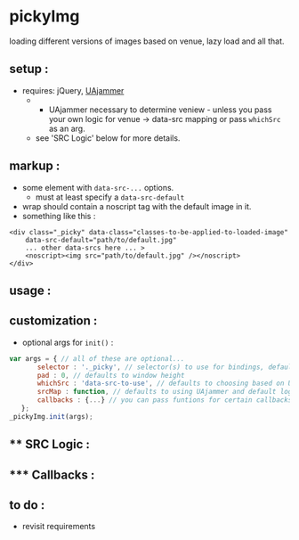 pickyImg
========
loading different versions of images based on venue, lazy load and all that.


setup :
-----------
- requires: jQuery, [UAjammer](https://github.com/beechertrouble/UAjammer)
	- * UAjammer necessary to determine veniew - unless you pass your own logic for venue -> data-src mapping or pass <code>whichSrc</code> as an arg.
	- see 'SRC Logic' below for more details.


markup :
-----------
- some element with <code>data-src-...</code> options.
	- must at least specify a <code>data-src-default</code>  
- wrap should contain a noscript tag with the default image in it.
- something like this :
```
<div class="_picky" data-class="classes-to-be-applied-to-loaded-image" 
	data-src-default="path/to/default.jpg" 
	... other data-srcs here ... >
	<noscript><img src="path/to/default.jpg" /></noscript>
</div>
```

usage :
-----------


customization :
-----------
 - optional args for `init()` :
 ```javascript
 var args = { // all of these are optional...
 		selector : '._picky', // selector(s) to use for bindings, defaults to '._picky'
 		pad : 0, // defaults to window height
 		whichSrc : 'data-src-to-use', // defaults to choosing based on UAjammer venue ** OR 'data-src-default' when no UAjammer is present
 		srcMap : function, // defaults to using UAjammer and default logic **
 		callbacks : {...} // you can pass funtions for certain callbacks ***
 	};
 _pickyImg.init(args);
 ```

** SRC Logic :
-----------


*** Callbacks :
-----------


to do :
-----------
- revisit requirements